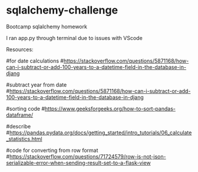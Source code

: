 # sqlalchemy-challenge
Bootcamp sqlalchemy homework

I ran app.py through terminal due to issues with VScode

Resources:

#for date calculations
#https://stackoverflow.com/questions/5871168/how-can-i-subtract-or-add-100-years-to-a-datetime-field-in-the-database-in-djang

#subtract year from date
#https://stackoverflow.com/questions/5871168/how-can-i-subtract-or-add-100-years-to-a-datetime-field-in-the-database-in-djang

#sorting code
#https://www.geeksforgeeks.org/how-to-sort-pandas-dataframe/

#describe
#https://pandas.pydata.org/docs/getting_started/intro_tutorials/06_calculate_statistics.html

 #code for converting from row format
#https://stackoverflow.com/questions/71724579/row-is-not-json-serializable-error-when-sending-result-set-to-a-flask-view